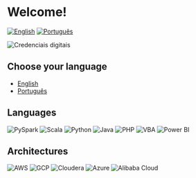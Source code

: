 # Welcome!

[![English](https://img.shields.io/badge/lang-English-blue.svg)](README.en.md)
[![Português](https://img.shields.io/badge/lang-Português-green.svg)](README.pt.md)

![Credenciais digitais](https://github.com/user-attachments/assets/6fca0640-c725-419e-a196-de02c9777077)


## Choose your language
- [English](README.en.md)
- [Português](README.pt.md)

## Languages

![PySpark](https://img.shields.io/badge/-PySpark-FDEE21?style=flat-square&logo=apache-spark&logoColor=black)
![Scala](https://img.shields.io/badge/-Scala-DC322F?style=flat-square&logo=scala)
![Python](https://img.shields.io/badge/-Python-3776AB?style=flat-square&logo=python&logoColor=white)
![Java](https://img.shields.io/badge/-Java-007396?style=flat-square&logo=java&logoColor=white)
![PHP](https://img.shields.io/badge/-PHP-777BB4?style=flat-square&logo=php&logoColor=white)
![VBA](https://img.shields.io/badge/-VBA-217346?style=flat-square&logo=microsoft&logoColor=white)
![Power BI](https://img.shields.io/badge/-Power%20BI-F2C811?style=flat-square&logo=power-bi&logoColor=black)

## Architectures

![AWS](https://img.shields.io/badge/-AWS-232F3E?style=flat-square&logo=amazon-aws&logoColor=white)
![GCP](https://img.shields.io/badge/-GCP-4285F4?style=flat-square&logo=google-cloud&logoColor=white)
![Cloudera](https://img.shields.io/badge/-Cloudera-EE802F?style=flat-square&logo=cloudera&logoColor=white)
![Azure](https://img.shields.io/badge/-Azure-0078D4?style=flat-square&logo=microsoft-azure&logoColor=white)
![Alibaba Cloud](https://img.shields.io/badge/-Alibaba%20Cloud-FF6A00?style=flat-square&logo=alibaba-cloud&logoColor=white)
